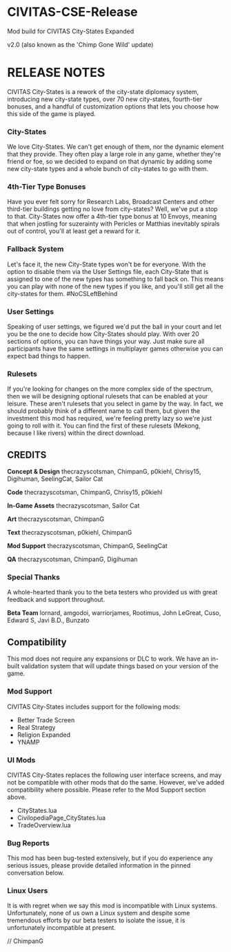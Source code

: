 # CIVITAS-CSE-Release
Mod build for CIVITAS City-States Expanded

v2.0 (also known as the 'Chimp Gone Wild' update)

# RELEASE NOTES

CIVITAS City-States is a rework of the city-state diplomacy system, introducing new city-state types, over 70 new city-states, fourth-tier bonuses, and a handful of customization options that lets you choose how this side of the game is played.

### City-States
We love City-States. We can't get enough of them, nor the dynamic element that they provide. They often play a large role in any game, whether they're friend or foe, so we decided to expand on that dynamic by adding some new city-state types and a whole bunch of city-states to go with them.

### 4th-Tier Type Bonuses
Have you ever felt sorry for Research Labs, Broadcast Centers and other third-tier buildings getting no love from city-states? Well, we've put a stop to that. City-States now offer a 4th-tier type bonus at 10 Envoys, meaning that when jostling for suzerainty with Pericles or Matthias inevitably spirals out of control, you'll at least get a reward for it.

### Fallback System
Let's face it, the new City-State types won't be for everyone. With the option to disable them via the User Settings file, each City-State that is assigned to one of the new types has something to fall back on. This means you can play with none of the new types if you like, and you'll still get all the city-states for them. #NoCSLeftBehind

### User Settings
Speaking of user settings, we figured we'd put the ball in your court and let you be the one to decide how City-States should play. With over 20 sections of options, you can have things your way. Just make sure all participants have the same settings in multiplayer games otherwise you can expect bad things to happen.

### Rulesets
If you're looking for changes on the more complex side of the spectrum, then we will be designing optional rulesets that can be enabled at your leisure. These aren't rulesets that you select in game by the way. In fact, we should probably think of a different name to call them, but given the investment this mod has required, we're feeling pretty lazy so we're just going to roll with it. You can find the first of these rulesets (Mekong, because I like rivers) within the direct download.

## CREDITS
**Concept & Design** thecrazyscotsman, ChimpanG, p0kiehl, Chrisy15, Digihuman, SeelingCat, Sailor Cat

**Code** thecrazyscotsman, ChimpanG, Chrisy15, p0kiehl

**In-Game Assets** thecrazyscotsman, Sailor Cat

**Art** thecrazyscotsman, ChimpanG

**Text** thecrazyscotsman, p0kiehl, ChimpanG

**Mod Support** thecrazyscotsman, ChimpanG, SeelingCat

**QA** thecrazyscotsman, ChimpanG, Digihuman

### Special Thanks
A whole-hearted thank you to the beta testers who provided us with great feedback and support throughout.

**Beta Team** lornard, amgodoi, warriorjames, Rootimus, John LeGreat, Cuso, Edward S, Javi B.D., Bunzato

## Compatibility
This mod does not require any expansions or DLC to work. We have an in-built validation system that will update things based on your version of the game.

### Mod Support
CIVITAS City-States includes support for the following mods:
* Better Trade Screen
* Real Strategy
* Religion Expanded
* YNAMP

### UI Mods
CIVITAS City-States replaces the following user interface screens, and may not be compatible with other mods that do the same. However, we've added compatibility where possible. Please refer to the Mod Support section above.
* CityStates.lua
* CivilopediaPage_CityStates.lua
* TradeOverview.lua

### Bug Reports
This mod has been bug-tested extensively, but if you do experience any serious issues, please provide detailed information in the pinned conversation below.

### Linux Users
It is with regret when we say this mod is incompatible with Linux systems. Unfortunately, none of us own a Linux system and despite some tremendous efforts by our beta testers to isolate the issue, it is unfortunately incompatible at present.

// ChimpanG

